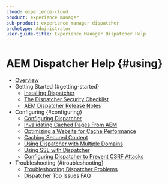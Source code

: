 ```yaml
---
cloud: experience-cloud
product: experience manager
sub-product: experience manager dispatcher
archetype: Administrator
user-guide-title: Experience Manager Dispatcher Help
---
```


# AEM Dispatcher Help {#using}

+ [Overview](dispatcher.md)
+ Getting Started {#getting-started}
  + [Installing Dispatcher](dispatcher-install.md)
  + [The Dispatcher Security Checklist](security-checklist.md)
  + [AEM Dispatcher Release Notes](release-notes.md)
+ Configuring {#configuring}
  + [Configuring Dispatcher](dispatcher-configuration.md)
  + [Invalidating Cached Pages From AEM](page-invalidate.md)
  + [Optimizing a Website for Cache Performance](https://helpx.adobe.com/experience-manager/6-4/sites/deploying/using/configuring-performance.html)
  + [Caching Secured Content](permissions-cache.md)
  + [Using Dispatcher with Multiple Domains ](dispatcher-domains.md)
  + [Using SSL with Dispatcher](dispatcher-ssl.md)
  + [Configuring Dispatcher to Prevent CSRF Attacks](configuring-dispatcher-to-prevent-csrf.md)
+ Troubleshooting {#troubleshooting}
  + [Troubleshooting Dispatcher Problems](dispatcher-troubleshooting.md)
  + [Dispatcher Top Issues FAQ](dispatcher-faq.md)
